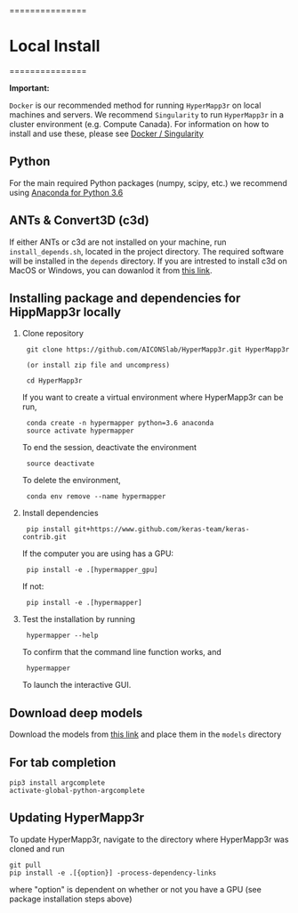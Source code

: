 ===============
# Local Install
=============== 

**Important:**

   `Docker` is our recommended method for running `HyperMapp3r` 
   on local machines and servers. We recommend `Singularity` to run 
   `HyperMapp3r` in a cluster environment (e.g. Compute Canada).
   For information on how to install and use these, please see [Docker / Singularity](https://github.com/AICONSlab/HyperMapp3r/edit/master/docs/docker.md)

## Python
For the main required Python packages (numpy, scipy, etc.) we recommend using
[Anaconda for Python 3.6](https://www.continuum.io/downloads)


## ANTs & Convert3D (c3d)

If either ANTs or c3d are not installed on your machine, run `install_depends.sh`, located in the project directory. The required software will be installed in the `depends` directory.  If you are intrested to install c3d on MacOS or Windows, you can dowanlod it from [this link](http://www.itksnap.org/pmwiki/pmwiki.php?n=Downloads.C3D).

## Installing package and dependencies for HippMapp3r locally

1. Clone repository

        git clone https://github.com/AICONSlab/HyperMapp3r.git HyperMapp3r

        (or install zip file and uncompress)

        cd HyperMapp3r

    If you want to create a virtual environment where HyperMapp3r can be run,

        conda create -n hypermapper python=3.6 anaconda
        source activate hypermapper
    
    To end the session, deactivate the environment
    
        source deactivate
    
    To delete the environment,
    
        conda env remove --name hypermapper

2. Install dependencies
    
        pip install git+https://www.github.com/keras-team/keras-contrib.git
    
    If the computer you are using has a GPU:
        
        pip install -e .[hypermapper_gpu]

    If not:
    
        pip install -e .[hypermapper]

3. Test the installation by running

        hypermapper --help
        
   To confirm that the command line function works, and
   
        hypermapper
        
   To launch the interactive GUI.

## Download deep models

Download the models from [this link](https://drive.google.com/drive/folders/1QS3t01jMSJq6zAfjMDu1AzufplGjLODR) and place them in the `models` directory

## For tab completion
    pip3 install argcomplete
    activate-global-python-argcomplete

## Updating HyperMapp3r
To update HyperMapp3r, navigate to the directory where HyperMapp3r was cloned and run

    git pull
    pip install -e .[{option}] -process-dependency-links
    
where "option" is dependent on whether or not you have a GPU (see package installation steps above)
